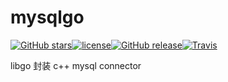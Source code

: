 # mysqlgo
[![GitHub stars](https://img.shields.io/github/stars/lybest/mysqlgo.svg?style=social&label=Stars&style=plastic)]()[![license](https://img.shields.io/github/license/lybest/mysqlgo.svg)]()[![GitHub release](https://img.shields.io/github/release/lybest/mysqlgo.svg)]()[![Travis](https://img.shields.io/travis/lybest/mysqlgo.svg)]()

libgo 封装 c++ mysql connector
